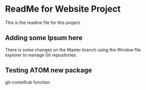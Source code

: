 # ReadMe for Website Project

This is the readme file for this project.

## Adding some Ipsum here

There is some changes on the Master branch using the Window
file explorer to manage Git repositories.

## Testing ATOM new package

git-contolhub function
